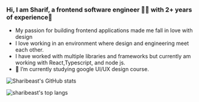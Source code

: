 
### Hi, I am Sharif, a frontend software engineer 👨‍💻 with 2+ years of experience🚀

- My passion for building frontend applications made me fall in love with design
- I love working in an environment where design and engineering meet each other.
- I have worked with multiple libraries and frameworks but currently am working with React,Typescript, and node js.
- 🌱 I’m currently studying google UI/UX design course.





![Sharibeast's GitHub stats](https://github-readme-stats.vercel.app/api?username=sharibeast&theme=dark&show_icons=true)

![sharibeast's top langs](https://github-readme-stats.vercel.app/api/top-langs/?username=sharibeast&card_width=445&hide=html,handlebars,css,pug,sass&langs_count=8&layout=compact&title_color=5A67D8&icon_color=5A67D8&text_color=374151&bg_color=ffffff)
